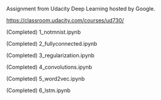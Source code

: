 Assignment from Udacity Deep Learning hosted by Google.

https://classroom.udacity.com/courses/ud730/

(Completed) 1_notmnist.ipynb

(Completed) 2_fullyconnected.ipynb

(Completed) 3_regularization.ipynb

(Completed) 4_convolutions.ipynb

(Completed) 5_word2vec.ipynb

(Completed) 6_lstm.ipynb